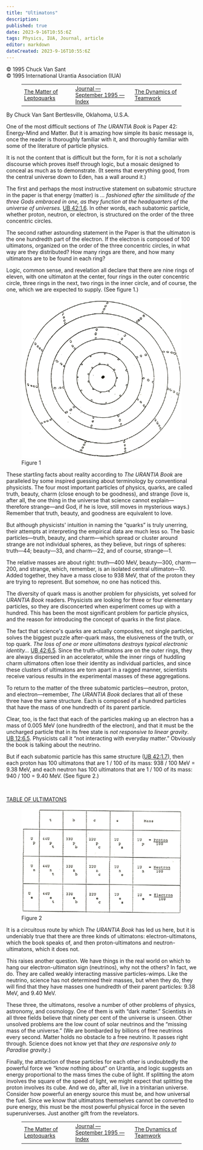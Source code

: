 ```yaml
---
title: "Ultimatons"
description: 
published: true
date: 2023-9-16T10:55:6Z
tags: Physics, IUA, Journal, article
editor: markdown
dateCreated: 2023-9-16T10:55:6Z
---
```


<p class="v-card v-sheet theme--light grey lighten-3 px-2">© 1995 Chuck Van Sant<br>© 1995 International Urantia Association (IUA)</p>
<figure class="table chapter-navigator">
  <table>
    <tbody>
      <tr>
        <td>
        <a href="/en/article/Nigel_Nunn/The_Matter_of_Leptoquarks">
          <span class="mdi mdi-arrow-left-drop-circle"></span><span class="pl-2">The Matter of Leptoquarks</span>
        </a>
        </td>
        <td>
        <a href="/en/index/articles_iua_journal#journal-september-1995">
          <span class="mdi mdi-book-open-variant"></span><span class="pl-2">Journal — September 1995 — Index</span>
        </a>
        </td>
        <td>
        <a href="/en/article/Kathleen_Swadling/The_Dynamics_of_Teamwork">
          <span class="pr-2">The Dynamics of Teamwork</span><span class="mdi mdi-arrow-right-drop-circle"></span>
        </a>
        </td>
      </tr>
    </tbody>
  </table>
</figure>


By Chuck Van Sant
Bertlesville, Oklahoma, U.S.A.

One of the most difficult sections of _The URANTIA Book_ is Paper 42: Energy-Mind and Matter. But it is amazing how simple its basic message is, once the reader is thoroughly familiar with it, and thoroughly familiar with some of the literature of particle physics.

It is not the content that is difficult but the form, for it is not a scholarly discourse which proves itself through logic, but a mosaic designed to conceal as much as to demonstrate. (It seems that everything good, from the central universe down to Eden, has a wall around it.)

The first and perhaps the most instructive statement on subatomic structure in the paper is that energy (matter) is _... fashioned after the similitude of the three Gods embraced in one, as they function at the headquarters of the universe of universes._ [UB 42:1.6](/en/The_Urantia_Book/42#p1_6). In other words, each subatomic particle, whether proton, neutron, or electron, is structured on the order of the three concentric circles.

The second rather astounding statement in the Paper is that the ultimaton is the one hundredth part of the electron. If the electron is composed of 100 ultimatons, organized on the order of the three concentric circles, in what way are they distributed? How many rings are there, and how many ultimatons are to be found in each ring?

Logic, common sense, and revelation all declare that there are nine rings of eleven, with one ultimaton at the center, four rings in the outer concentric circle, three rings in the next, two rings in the inner circle, and of course, the one, which we are expected to supply. (See figure 1.)

<figure id="Figure_1" class="image urantiapedia image-style-align-right">
<img src="/image/article/IUA_Journal/ultimatons.jpg">
<figcaption>Figure 1</figcaption>
</figure>

These startling facts about reality according to _The URANTIA Book_ are paralleled by some inspired guessing about terminology by conventional physicists. The four most important particles of physics, quarks, are called truth, beauty, charm (close enough to be goodness), and strange (love is, after all, the one thing in the universe that science cannot explain—therefore strange—and God, if he is love, still moves in mysterious ways.) Remember that truth, beauty, and goodness are equivalent to love.

But although physicists' intuition in naming the “quarks” is truly unerring, their attempts at interpreting the empirical data are much less so. The basic particles—truth, beauty, and charm—which spread or cluster around strange are not individual spheres, as they believe, but rings of spheres: truth—44; beauty—33, and charm—22, and of course, strange—1.

The relative masses are about right: truth—400 MeV, beauty—300, charm—200, and strange, which, remember, is an isolated central ultimaton—10. Added together, they have a mass close to 938 MeV, that of the proton they are trying to represent. But somehow, no one has noticed this.

The diversity of quark mass is another problem for physicists, yet solved for _URANTIA Book_ readers. Physicists are looking for three or four elementary particles, so they are disconcerted when experiment comes up with a hundred. This has been the most significant problem for particle physics, and the reason for introducing the concept of quarks in the first place.

The fact that science's quarks are actually composites, not single particles, solves the biggest puzzle after-quark mass, the elusiveness of the truth, or top quark. _The loss of one or more ultimatons destroys typical electronic identity..._ [UB 42:6.5](/en/The_Urantia_Book/42#p6_5). Since the truth-ultimatons are on the outer rings, they are always dispersed in an accelerator, while the inner rings of huddling charm ultimatons often lose their identity as individual particles, and since these clusters of ultimatons are torn apart in a ragged manner, scientists receive various results in the experimental masses of these aggregations.

To return to the matter of the three subatomic particles—neutron, proton, and electron—remember, _The URANTIA Book_ declares that all of these three have the same structure. Each is composed of a hundred particles that have the mass of one hundredth of its parent particle.

Clear, too, is the fact that each of the particles making up an electron has a mass of 0.005 MeV (one hundredth of the electron), and that it must be the uncharged particle that in its free state is _not responsive to linear gravity_. [UB 12:6.5](/en/The_Urantia_Book/12#p6_5). Physicists call it “not interacting with everyday matter.” Obviously the book is talking about the neutrino.

But if each subatomic particle has this same structure ([UB 42:1.7](/en/The_Urantia_Book/42#p1_7)), then each proton has 100 ultimatons that are 1 / 100 of its mass: 938 / 100 MeV = 9.38 MeV, and each neutron has 100 ultimatons that are 1 / 100 of its mass: 940 / 100 = 9.40 MeV. (See figure 2.)

<br style="clear:both;"/>

<ins>TABLE OF ULTIMATONS</ins>

<figure id="Figure_2" class="image urantiapedia">
<img src="/image/article/IUA_Journal/ultimatons-table.jpg">
<figcaption>Figure 2</figcaption>
</figure>

It is a circuitous route by which _The URANTIA Book_ has led us here, but it is undeniably true that there are three kinds of ultimatons: electron-ultimatons, which the book speaks of, and then proton-ultimatons and neutron-ultimatons, which it does not.

This raises another question. We have things in the real world on which to hang our electron-ultimaton sign (neutrinos), why not the others? In fact, we do. They are called weakly interacting massive particles-wimps. Like the neutrino, science has not determined their masses, but when they do, they will find that they have masses one hundredth of their parent particles: 9.38 MeV, and 9.40 MeV.

These three, the ultimatons, resolve a number of other problems of physics, astronomy, and cosmology. One of them is with “dark matter.” Scientists in all three fields believe that ninety per cent of the universe is unseen. Other unsolved problems are the low count of solar neutrinos and the “missing mass of the universe.” (We are bombarded by billions of free neutrinos every second. Matter holds no obstacle to a free neutrino. It passes right through. Science does not know yet that _they are responsive only to Paradise gravity_.)

Finally, the attraction of these particles for each other is undoubtedly the powerful force we “know nothing about” on Urantia, and logic suggests an energy proportional to the mass times the cube of light. If splitting the atom involves the square of the speed of light, we might expect that splitting the proton involves its cube. And we do, after all, live in a trinitarian universe. Consider how powerful an energy source this must be, and how universal the fuel. Since we know that ultimatons themselves cannot be converted to pure energy, this must be the most powerful physical force in the seven superuniverses. Just another gift from the revelators.


<figure class="table chapter-navigator">
  <table>
    <tbody>
      <tr>
        <td>
        <a href="/en/article/Nigel_Nunn/The_Matter_of_Leptoquarks">
          <span class="mdi mdi-arrow-left-drop-circle"></span><span class="pl-2">The Matter of Leptoquarks</span>
        </a>
        </td>
        <td>
        <a href="/en/index/articles_iua_journal#journal-september-1995">
          <span class="mdi mdi-book-open-variant"></span><span class="pl-2">Journal — September 1995 — Index</span>
        </a>
        </td>
        <td>
        <a href="/en/article/Kathleen_Swadling/The_Dynamics_of_Teamwork">
          <span class="pr-2">The Dynamics of Teamwork</span><span class="mdi mdi-arrow-right-drop-circle"></span>
        </a>
        </td>
      </tr>
    </tbody>
  </table>
</figure>
